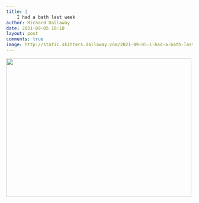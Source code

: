 ```yaml
---
title: |
    I had a bath last week
author: Richard Dallaway
date: 2021-09-05 16:10
layout: post
comments: true
image: http://static.skitters.dallaway.com/2021-09-05-i-had-a-bath-last-week-fullsize-0.jpeg
---
```




<a href="http://static.skitters.dallaway.com/2021-09-05-i-had-a-bath-last-week-fullsize-0.jpeg"><img src="http://static.skitters.dallaway.com/2021-09-05-i-had-a-bath-last-week-thumb-0.jpeg" width="500" height="375"></a>


